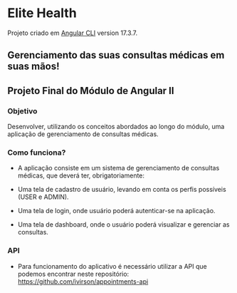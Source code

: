 # Elite Health

Projeto criado em [Angular CLI](https://github.com/angular/angular-cli) version 17.3.7.

## Gerenciamento das suas consultas médicas em suas mãos!

## Projeto Final do Módulo de Angular II

### Objetivo

Desenvolver, utilizando os conceitos abordados ao longo do módulo, uma aplicação de gerenciamento de consultas médicas.

### Como funciona?

- A aplicação consiste em um sistema de gerenciamento de consultas médicas, que deverá ter, obrigatoriamente:

- Uma tela de cadastro de usuário, levando em conta os perfis possíveis (USER e ADMIN).

- Uma tela de login, onde usuário poderá autenticar-se na aplicação.

- Uma tela de dashboard, onde o usuário poderá visualizar e gerenciar as consultas.


### API

- Para funcionamento do aplicativo é necessário utilizar a API que podemos encontrar neste repositório: https://github.com/ivirson/appointments-api
